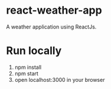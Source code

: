 # react-weather-app
A weather application using ReactJs. 

# Run locally
1) npm install
2) npm start
3) open localhost:3000 in your browser
